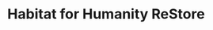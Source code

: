 ---
title: "Habitat for Humanity ReStore"
url: /wayne/habitat-for-humanity-restore/
shop: Gebrauchtwaren
---